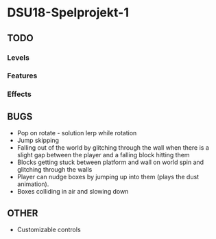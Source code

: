 # DSU18-Spelprojekt-1
## TODO
### Levels

### Features


### Effects

## BUGS
* Pop on rotate - solution lerp while rotation
* Jump skipping
* Falling out of the world by glitching through the wall when there is a slight gap between the player and a falling block hitting them
* Blocks getting stuck between platform and wall on world spin and glitching through the walls
* Player can nudge boxes by jumping up into them (plays the dust animation).
* Boxes colliding in air and slowing down

## OTHER
* Customizable controls
